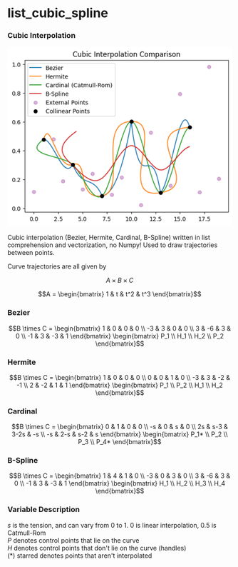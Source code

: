 # list_cubic_spline

### Cubic Interpolation

![sample demonstration](https://github.com/nathanchenseanwalter/list_cubic_spline/blob/main/sample.png?raw=true)

Cubic interpolation (Bezier, Hermite, Cardinal, B-Spline) written in list comprehension and vectorization, no Numpy! Used to draw trajectories between points.

Curve trajectories are all given by

```math
A \times B \times C
```

```math
A = \begin{bmatrix}
1 & t & t^2 & t^3
\end{bmatrix}
```

### Bezier
```math
B \times C = \begin{bmatrix}
1 & 0 & 0 & 0 \\
-3 & 3 & 0 & 0 \\
3 & -6 & 3 & 0 \\
-1 & 3 & -3 & 1 
\end{bmatrix}

\begin{bmatrix}
P_1 \\
H_1 \\
H_2 \\
P_2 
\end{bmatrix}
```

### Hermite
```math
B \times C = \begin{bmatrix}
1 & 0 & 0 & 0 \\
0 & 0 & 1 & 0 \\
-3 & 3 & -2 & -1 \\
2 & -2 & 1 & 1 
\end{bmatrix}

\begin{bmatrix}
P_1 \\
P_2 \\
H_1 \\
H_2 
\end{bmatrix}
```

### Cardinal
```math
B \times C = \begin{bmatrix}
0 & 1 & 0 & 0 \\
-s & 0 & s & 0 \\
2s & s-3 & 3-2s & -s \\
-s & 2-s & s-2 & s 
\end{bmatrix}

\begin{bmatrix}
P_1* \\
P_2 \\
P_3 \\
P_4* 
\end{bmatrix}
```

### B-Spline
```math
B \times C = \begin{bmatrix}
1 & 4 & 1 & 0 \\
-3 & 0 & 3 & 0 \\
3 & -6 & 3 & 0 \\
-1 & 3 & -3 & 1 
\end{bmatrix}

\begin{bmatrix}
H_1 \\
H_2 \\
H_3 \\
H_4 
\end{bmatrix}
```

### Variable Description
$s$ is the tension, and can vary from 0 to 1. 0 is linear interpolation, 0.5 is Catmull-Rom</br>
$P$ denotes control points that lie on the curve</br>
$H$ denotes control points that don't lie on the curve (handles)</br>
(*) starred denotes points that aren't interpolated</br>
